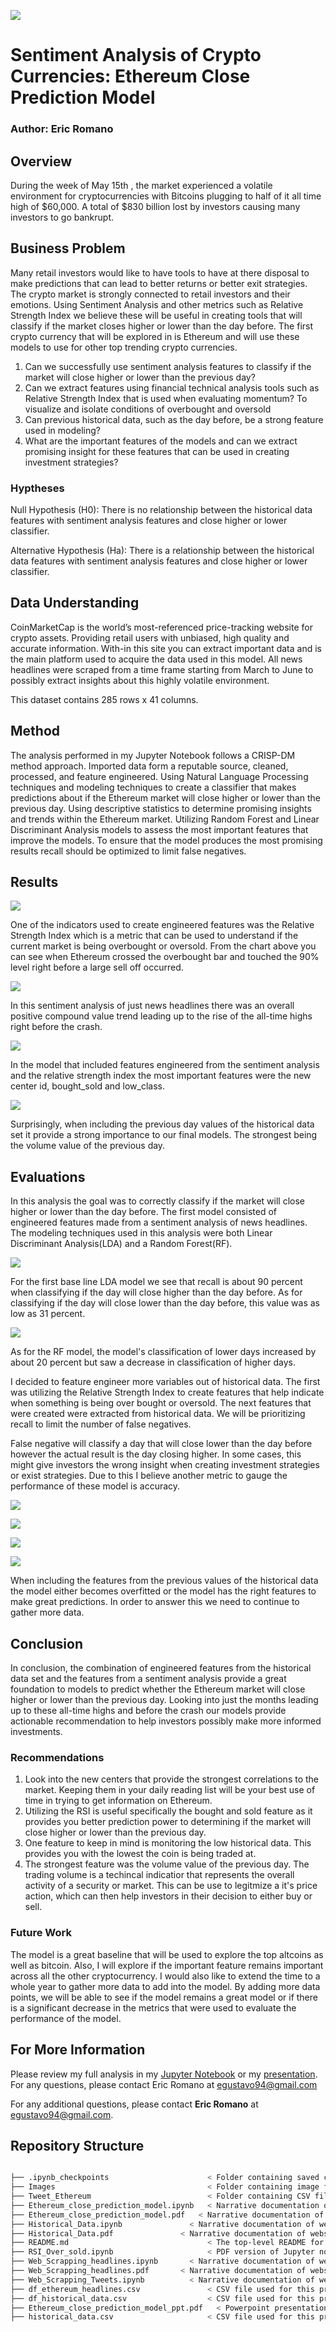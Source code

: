 ![](Images/ethereum-and-bitcoin.jpg)
# Sentiment Analysis of Crypto Currencies: Ethereum Close Prediction Model
### Author: Eric Romano
## Overview

During the week of May 15th , the market experienced a volatile environment for cryptocurrencies with Bitcoins plugging to half of it all time high of $60,000. A total of $830 billion lost by investors causing many investors to go bankrupt.

## Business Problem 

Many retail investors would like to have tools to have at there disposal to make predictions that can lead to better returns or better exit strategies. The crypto market is strongly connected to retail investors and their emotions. Using Sentiment Analysis and other metrics such as Relative Strength Index we believe these will be useful in creating tools that will classify if the market closes higher or lower than the day before. The first crypto currency that will be explored in is Ethereum and will use these models to use for other top trending crypto currencies.
1. Can we successfully use sentiment analysis features to classify if the market will close higher or lower than the previous day?
2. Can we extract features using financial technical analysis tools such as Relative Strength Index that is used when evaluating momentum?  To visualize and isolate conditions of overbought and oversold 
3. Can previous historical data, such as the day before, be a strong feature used in modeling?
4. What are the important features of the models and can we extract promising insight for these features that can be used in creating investment strategies?

### Hyptheses

Null Hypothesis (H0): There is no relationship between the historical data features with sentiment analysis features and close higher or lower classifier. 

Alternative Hypothesis (Ha): There is a relationship between the historical data features with sentiment analysis features and close higher or lower classifier.

## Data Understanding 

CoinMarketCap is the world’s most-referenced price-tracking website for crypto assets. Providing retail users with unbiased, high quality and accurate information. With-in this site you can extract important data and is the main platform used to acquire the data used in this model. All news headlines were scraped from a time frame starting from March to June to possibly extract insights about this highly volatile environment.

This dataset contains 285 rows x 41 columns.

## Method

The analysis performed in my Jupyter Notebook follows a CRISP-DM method approach. Imported data form a reputable source, cleaned, processed, and feature engineered. Using Natural Language Processing techniques and modeling techniques to create a classifier that makes predictions about if the Ethereum market will close higher or lower than the previous day. Using descriptive statistics to determine promising insights and trends within the Ethereum market. Utilizing Random Forest and Linear Discriminant Analysis models to assess the most important features that improve the models. To ensure that the model produces the most promising results recall should be optimized to limit false negatives. 

## Results 

![](Images/Price_RSI.png)

One of the indicators used to create engineered features was the Relative Strength Index which is a metric that can be used to understand if the current market is being overbought or oversold. From the chart above you can see when Ethereum crossed the overbought bar and touched the 90% level right before a large sell off occurred. 

![](Images/Sentiment_Analysis_Compound_vs_Date.png)

In this sentiment analysis of just news headlines there was an overall positive compound value trend leading up to the rise of the all-time highs right before the crash. 

![](Images/fig5.png)

In the model that included features engineered from the sentiment analysis and the relative strength index the most important features were the new center id, bought_sold and low_class. 

![](Images/fig6.png)

Surprisingly, when including the previous day values of the historical data set it provide a strong importance to our final models. The strongest being the volume value of the previous day. 

## Evaluations

In this analysis the goal was to correctly classify if the market will close higher or lower than the day before. The first model consisted of engineered features made from a sentiment analysis of news headlines. The modeling techniques used in this analysis were both Linear Discriminant Analysis(LDA) and a Random Forest(RF). 

![](Images/classification_report_LDA_SA.PNG)

For the first base line LDA model we see that recall is about 90 percent when classifying if the day will close higher than the day before. As for classifying if the day will close lower than the day before, this value was as low as 31 percent.

![](Images/classification_report_RF_SA.PNG)

As for the RF model, the model's classification of lower days increased by about 20 percent but saw a decrease in classification of higher days.

I decided to feature engineer more variables out of historical data. The first was utilizing the Relative Strength Index to create features that help indicate when something is being over bought or oversold. The next features that were created were extracted from historical data. We will be prioritizing recall to limit the number of false negatives. 

False negative will classify a day that will close lower than the day before however the actual result is the day closing higher. In some cases, this might give investors the wrong insight when creating investment strategies or exist strategies. Due to this I believe another metric to gauge the performance of these model is accuracy. 

![](Images/confusion_matrix_LDA_all.png)

![](Images/classification_report_LDA_All.PNG)

![](Images/confusion_matrix_RF_all.png)

![](Images/classification_report_RF_All.PNG)

When including the features from the previous values of the historical data the model either becomes overfitted or the model has the right features to make great predictions. In order to answer this we need to continue to gather more data. 

## Conclusion

In conclusion, the combination of engineered features from the historical data set and the features from a sentiment analysis provide a great foundation to models to predict whether the Ethereum market will close higher or lower than the previous day.  Looking into just the months leading up to these all-time highs and before the crash our models provide actionable recommendation to help investors possibly make more informed investments.

### Recommendations 

1.	Look into the new centers that provide the strongest correlations to the market. Keeping them in your daily reading list will be your best use of time in trying to get information on Ethereum. 
2.	Utilizing the RSI is useful specifically the bought and sold feature as it provides you better prediction power to determining if the market will close higher or lower than the previous day. 
3.  One feature to keep in mind is monitoring the low historical data. This provides you with the lowest the coin is being traded at. 
4.  The strongest feature was the volume value of the previous day. The trading volume is a techincal indicatior that represents the overall activity of a security or market. This can be use to legitmize a it's price action, which can then help investors in their decision to either buy or sell. 

### Future Work 

The model is a great baseline that will be used to explore the top altcoins as well as bitcoin. Also, I will explore if the important feature remains important across all the other cryptocurrency.  I would also like to extend the time to a whole year to gather more data to add into the model. By adding more data points, we will be able to see if the model remains a great model or if there is a significant decrease in the metrics that were used to evaluate the performance of the model. 

## For More Information

Please review my full analysis in my [Jupyter Notebook](https://github.com/Eric-G-Romano/CapStone_Flatiron/blob/main/Ethereum_close_prediction_model.ipynb) or my [presentation](https://github.com/Eric-G-Romano/CapStone_Flatiron/blob/main/ethereum_close_prediciton_model_ppt.pdf).
For any questions, please contact Eric Romano at egustavo94@gmail.com 

For any additional questions, please contact **Eric Romano** at [egustavo94@gmail.com](egustavo94@gmail.com).

## Repository Structure

```bash

├── .ipynb_checkpoints                      < Folder containing saved checkpoints
├── Images                                  < Folder containing image files used for this project
├── Tweet_Ethereum                          < Folder containing CSV file for future work
├── Ethereum_close_prediction_model.ipynb   < Narrative documentation of analysis in Jupyter notebook
├── Ethereum_close_prediction_model.pdf   < Narrative documentation of analysis in Jupyter notebook PDF
├── Historical_Data.ipynb               < Narrative documentation of webscrapping in Jupyter notebook
├── Historical_Data.pdf               < Narrative documentation of webscrapping in Jupyter notebook PDF
├── README.md                               < The top-level README for reviewers of this project
├── RSI_Over_sold.ipynb                     < PDF version of Jupyter notebook
├── Web_Scrapping_headlines.ipynb       < Narrative documentation of webscrapping in Jupyter notebook
├── Web_Scrapping_headlines.pdf       < Narrative documentation of webscrapping in Jupyter notebook PDF
├── Web_Scrapping_Tweets.ipynb          < Narrative documentation of webscrapping in Jupyter notebook
├── df_ethereum_headlines.csv               < CSV file used for this project
├── df_historical_data.csv                  < CSV file used for this project
├── Ethereum_close_prediction_model_ppt.pdf   < Powerpoint presentation PDF
├── historical_data.csv                     < CSV file used for this project

```
